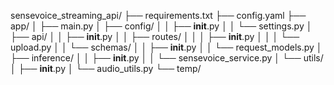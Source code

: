 sensevoice_streaming_api/
├── requirements.txt
├── config.yaml
├── app/
│   ├── main.py
│   ├── config/
│   │   ├── __init__.py
│   │   └── settings.py
│   ├── api/
│   │   ├── __init__.py
│   │   ├── routes/
│   │   │   ├── __init__.py
│   │   │   └── upload.py
│   │   └── schemas/
│   │       ├── __init__.py
│   │       └── request_models.py
│   ├── inference/
│   │   ├── __init__.py
│   │   └── sensevoice_service.py
│   └── utils/
│       ├── __init__.py
│       └── audio_utils.py
└── temp/
